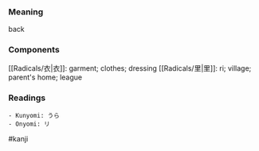 ### Meaning

back

### Components

[[Radicals/衣|衣]]: garment; clothes; dressing [[Radicals/里|里]]: ri; village; parent's home; league

### Readings

```
- Kunyomi: うら
- Onyomi: リ
```

#kanji